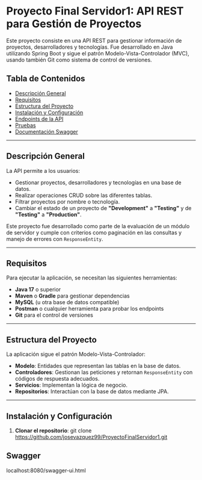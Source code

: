 # Proyecto Final Servidor1: API REST para Gestión de Proyectos

Este proyecto consiste en una API REST para gestionar información de proyectos, desarrolladores y tecnologías. Fue desarrollado en Java utilizando Spring Boot y sigue el patrón Modelo-Vista-Controlador (MVC), usando también Git como sistema de control de versiones.

## Tabla de Contenidos
- [Descripción General](#descripción-general)
- [Requisitos](#requisitos)
- [Estructura del Proyecto](#estructura-del-proyecto)
- [Instalación y Configuración](#instalación-y-configuración)
- [Endpoints de la API](#endpoints-de-la-api)
- [Pruebas](#pruebas)
- [Documentación Swagger](#Swagger)


---

## Descripción General

La API permite a los usuarios:
- Gestionar proyectos, desarrolladores y tecnologías en una base de datos.
- Realizar operaciones CRUD sobre las diferentes tablas.
- Filtrar proyectos por nombre o tecnología.
- Cambiar el estado de un proyecto de **"Development"** a **"Testing"** y de **"Testing"** a **"Production"**.

Este proyecto fue desarrollado como parte de la evaluación de un módulo de servidor y cumple con criterios como paginación en las consultas y manejo de errores con `ResponseEntity`.

---

## Requisitos

Para ejecutar la aplicación, se necesitan las siguientes herramientas:
- **Java 17** o superior
- **Maven** o **Gradle** para gestionar dependencias
- **MySQL** (u otra base de datos compatible)
- **Postman** o cualquier herramienta para probar los endpoints
- **Git** para el control de versiones

---

## Estructura del Proyecto

La aplicación sigue el patrón Modelo-Vista-Controlador:
- **Modelo**: Entidades que representan las tablas en la base de datos.
- **Controladores**: Gestionan las peticiones y retornan `ResponseEntity` con códigos de respuesta adecuados.
- **Servicios**: Implementan la lógica de negocio.
- **Repositorios**: Interactúan con la base de datos mediante JPA.


---

## Instalación y Configuración

1. **Clonar el repositorio**:
git clone https://github.com/josevazquez99/ProyectoFinalServidor1.git

## Swagger
localhost:8080/swagger-ui.html
